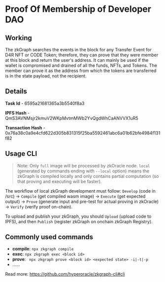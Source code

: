 # Proof Of Membership of Developer DAO

## Working

The zkGraph searches the events in the block for any Transfer Event for D4R NFT or CODE Token; therefore, they can prove that they were member at this block and return the user's address.
It can mainly be used if the wallet is compromised and drained of all the funds, NFTs, and Tokens. The member can prove it as the address from which the tokens are transferred is in the state payload, not the recipient.

## Details

**Task Id** - 6595a21681365a3b5540f8a3

**IPFS Hash** - QmS3AVNMsjr2kmuV2WKpMvtmMWb2YvQgdWhCaANVVX1uR5

**Transaction Hash** - 0x76a38c0a9e4cfd622d305b831315f25ba5592461abc6a01b62bfe4984f131f82

## Usage CLI

> Note: Only `full` image will be processed by zkOracle node. `local` (generated by commands ending with `--local` option) means the zkGraph is compiled locally and only contains partial computation (so that proving and executing will be faster).

The workflow of local zkGraph development must follow: `Develop` (code in /src) -> `Compile` (get compiled wasm image) -> `Execute` (get expected output) -> `Prove` (generate input and pre-test for actual proving in zkOracle) -> `Verify` (verify proof on-chain).

To upload and publish your zkGraph, you should `Upload` (upload code to IPFS), and then `Publish` (register zkGraph on onchain zkGraph Registry).

## Commonly used commands

- **compile**: `npx zkgraph compile`
- **exec**: `npx zkgraph exec <block id>`
- **prove**: ` npx zkgraph prove <block id> <expected state> -i|-t|-p`
- ……

Read more: https://github.com/hyperoracle/zkgraph-cli#cli
